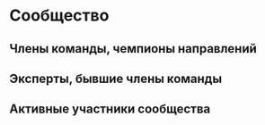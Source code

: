 # Сообщество

## Члены команды, чемпионы направлений

## Эксперты, бывшие члены команды

## Активные участники сообщества
